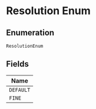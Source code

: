 
# Resolution Enum

## Enumeration

`ResolutionEnum`

## Fields

| Name |
|  --- |
| `DEFAULT` |
| `FINE` |

